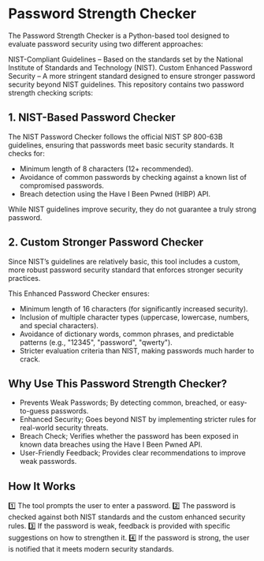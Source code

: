 # Password Strength Checker
The Password Strength Checker is a Python-based tool designed to evaluate password security using two different approaches:

NIST-Compliant Guidelines – Based on the standards set by the National Institute of Standards and Technology (NIST).
Custom Enhanced Password Security – A more stringent standard designed to ensure stronger password security beyond NIST guidelines.
This repository contains two password strength checking scripts:

## 1. NIST-Based Password Checker
The NIST Password Checker follows the official NIST SP 800-63B guidelines, ensuring that passwords meet basic security standards. It checks for:
- Minimum length of 8 characters (12+ recommended).
- Avoidance of common passwords by checking against a known list of compromised passwords.
- Breach detection using the Have I Been Pwned (HIBP) API.

While NIST guidelines improve security, they do not guarantee a truly strong password.

## 2. Custom Stronger Password Checker
Since NIST’s guidelines are relatively basic, this tool includes a custom, more robust password security standard that enforces stronger security practices.

This Enhanced Password Checker ensures:
- Minimum length of 16 characters (for significantly increased security).
- Inclusion of multiple character types (uppercase, lowercase, numbers, and special characters).
- Avoidance of dictionary words, common phrases, and predictable patterns (e.g., "12345", "password", "qwerty").
- Stricter evaluation criteria than NIST, making passwords much harder to crack.

## Why Use This Password Strength Checker?
- Prevents Weak Passwords; By detecting common, breached, or easy-to-guess passwords.
- Enhanced Security; Goes beyond NIST by implementing stricter rules for real-world security threats.
- Breach Check; Verifies whether the password has been exposed in known data breaches using the Have I Been Pwned API.
- User-Friendly Feedback; Provides clear recommendations to improve weak passwords.

## How It Works
1️⃣ The tool prompts the user to enter a password.
2️⃣ The password is checked against both NIST standards and the custom enhanced security rules.
3️⃣ If the password is weak, feedback is provided with specific suggestions on how to strengthen it.
4️⃣ If the password is strong, the user is notified that it meets modern security standards.
